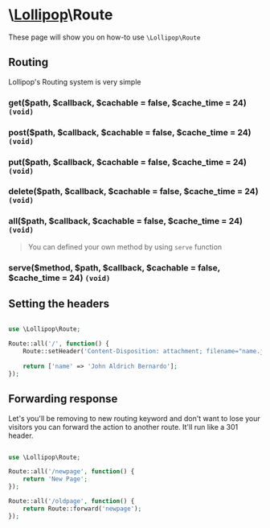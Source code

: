 # \\[Lollipop](http://github.com/4ldrich/lollipop-php)\Route

These page will show you on how-to use ```\Lollipop\Route``` 

## Routing
Lollipop's Routing system is very simple

### get($path, $callback, $cachable = false, $cache_time = 24) ```(void)```
### post($path, $callback, $cachable = false, $cache_time = 24) ```(void)```
### put($path, $callback, $cachable = false, $cache_time = 24) ```(void)```
### delete($path, $callback, $cachable = false, $cache_time = 24) ```(void)```
### all($path, $callback, $cachable = false, $cache_time = 24) ```(void)```
> You can defined your own method by using ```serve``` function
### serve($method, $path, $callback, $cachable = false, $cache_time = 24) ```(void)```

## Setting the headers

```php

use \Lollipop\Route;

Route::all('/', function() {
    Route::setHeader('Content-Disposition: attachment; filename="name.json"');
    
    return ['name' => 'John Aldrich Bernardo'];
});


```

## Forwarding response
Let's you'll be removing to new routing keyword and don't want to lose your
visitors you can forward the action to another route. It'll run like a 301 header.

```php

use \Lollipop\Route;

Route::all('/newpage', function() {
    return 'New Page'; 
});

Route::all('/oldpage', function() {
    return Route::forward('newpage'); 
});


```
